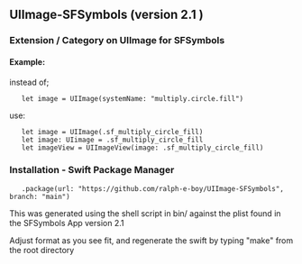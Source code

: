 
## UIImage-SFSymbols (version 2.1 )

### Extension / Category on UIImage for SFSymbols

#### Example:

instead of;

       let image = UIImage(systemName: "multiply.circle.fill")
       
use:

       let image = UIImage(.sf_multiply_circle_fill)
       let image: UIimage = .sf_multiply_circle_fill
       let imageView = UIImageView(image: .sf_multiply_circle_fill) 


### Installation - Swift Package Manager

       .package(url: "https://github.com/ralph-e-boy/UIImage-SFSymbols", branch: "main")


This was generated using the shell script in bin/ against the plist found in the SFSymbols App version 2.1

Adjust format  as you see fit, and regenerate the swift by typing "make" from the root directory 


